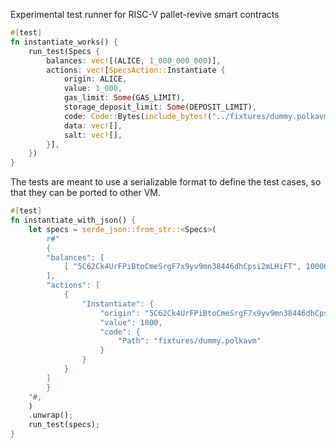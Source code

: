 Experimental test runner for RISC-V pallet-revive smart contracts

```rust
#[test]
fn instantiate_works() {
    run_test(Specs {
        balances: vec![(ALICE, 1_000_000_000)],
        actions: vec![SpecsAction::Instantiate {
            origin: ALICE,
            value: 1_000,
            gas_limit: Some(GAS_LIMIT),
            storage_deposit_limit: Some(DEPOSIT_LIMIT),
            code: Code::Bytes(include_bytes!("../fixtures/dummy.polkavm").to_vec()),
            data: vec![],
            salt: vec![],
        }],
    })
}
```

The tests are meant to use a serializable format to define the test cases, so that they can be ported to other VM.

```rust
#[test]
fn instantiate_with_json() {
    let specs = serde_json::from_str::<Specs>(
        r#"
        {
        "balances": [
            [ "5C62Ck4UrFPiBtoCmeSrgF7x9yv9mn38446dhCpsi2mLHiFT", 1000000000 ]
        ],
        "actions": [
            {
                "Instantiate": {
                    "origin": "5C62Ck4UrFPiBtoCmeSrgF7x9yv9mn38446dhCpsi2mLHiFT",
                    "value": 1000,
                    "code": {
                        "Path": "fixtures/dummy.polkavm"
                    }
                }
            }
        ]
        }
    "#,
    )
    .unwrap();
    run_test(specs);
}
```
